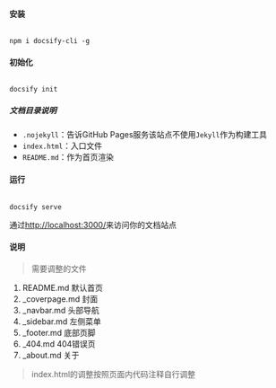#### 安装

```npm

npm i docsify-cli -g

```

#### 初始化

```docsify

docsify init

```

##### 文档目录说明

* `.nojekyll`：告诉GitHub Pages服务该站点不使用`Jekyll`作为构建工具
* `index.html`：入口文件
* `README.md`：作为首页渲染

#### 运行

```docsify

docsify serve

```

通过[http://localhost:3000/](http://localhost:3000/)来访问你的文档站点

#### 说明

> 需要调整的文件

1. README.md  默认首页
2. _coverpage.md  封面
3. _navbar.md 头部导航
4. _sidebar.md  左侧菜单
5. _footer.md 底部页脚
6. _404.md  404错误页
7. _about.md  关于

> index.html的调整按照页面内代码注释自行调整

